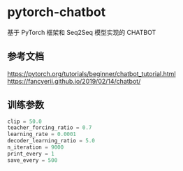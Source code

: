 # pytorch-chatbot
基于 PyTorch 框架和 Seq2Seq 模型实现的 CHATBOT

## 参考文档
https://pytorch.org/tutorials/beginner/chatbot_tutorial.html  
https://fancyerii.github.io/2019/02/14/chatbot/

## 训练参数

```py
clip = 50.0
teacher_forcing_ratio = 0.7
learning_rate = 0.0001
decoder_learning_ratio = 5.0
n_iteration = 9000
print_every = 1
save_every = 500
```

